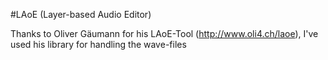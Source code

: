 #LAoE (Layer-based Audio Editor)

Thanks to Oliver Gäumann for his LAoE-Tool (http://www.oli4.ch/laoe), I've used his library for
handling the wave-files
